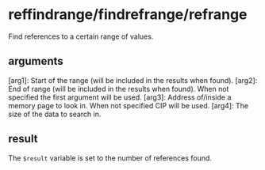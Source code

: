 # reffindrange/findrefrange/refrange

Find references to a certain range of values.

## arguments

\[arg1\]: Start of the range (will be included in the results when found).
\[arg2\]: End of range (will be included in the results when found). When not specified the first argument will be used.
\[arg3\]: Address of/inside a memory page to look in. When not specified CIP will be used.
\[arg4\]: The size of the data to search in.

## result

The `$result` variable is set to the number of references found.
